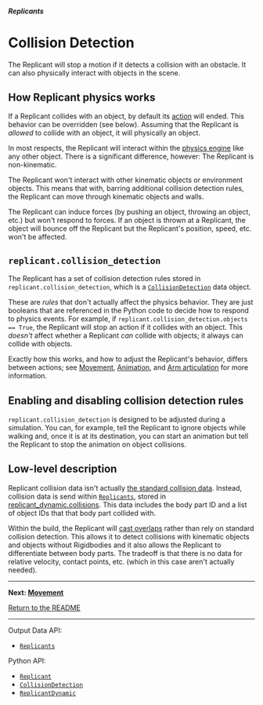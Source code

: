##### Replicants

# Collision Detection

The Replicant will stop a motion if it detects a collision with an obstacle. It can also physically interact with objects in the scene.

## How Replicant physics works

If a Replicant collides with an object, by default its [action](actions.md) will ended. This behavior can be overridden (see below). Assuming that the Replicant is *allowed* to collide with an object, it will physically an object.

In most respects, the Replicant will interact within the [physics engine](../physx/physx.md) like any other object. There is a significant difference, however: The Replicant is non-kinematic.

The Replicant won't interact with other kinematic objects or environment objects. This means that with, barring additional collision detection rules, the Replicant can move through kinematic objects and walls.

The Replicant can induce forces (by pushing an object, throwing an object, etc.) but won't respond to forces. If an object is thrown at a Replicant, the object will bounce off the Replicant but the Replicant's position, speed, etc. won't be affected.

## `replicant.collision_detection`

The Replicant has a set of collision detection rules stored in `replicant.collision_detection`, which is a [`CollisionDetection`](../../python/replicant/collision_detection.md) data object.

These are *rules* that don't actually affect the physics behavior. They are just booleans that are referenced in the Python code to decide how to respond to physics events. For example, if `replicant.collision_detection.objects == True`, the Replicant will stop an action if it collides with an object. This *doesn't* affect whether a Replicant *can* collide with objects; it always can collide with objects.

Exactly how this works, and how to adjust the Replicant's behavior, differs between actions; see [Movement](movement.md), [Animation](animations.md), and [Arm articulation](arm_articulation.md) for more information.

## Enabling and disabling collision detection rules

`replicant.collision_detection` is designed to be adjusted during a simulation. You can, for example, tell the Replicant to ignore objects while walking and, once it is at its destination,  you can start an animation but tell the Replicant to stop the animation on object collisions.

## Low-level description

Replicant collision data isn't actually [the standard collision data](../physx/collisions.md). Instead, collision data is send within [`Replicants`](../../api/output_data.md#Replicants), stored in [replicant_dynamic.collisions](../../python/replicant/replicant_dynamic.md). This data includes the body part ID and a list of object IDs that that body part collided with.

Within the build, the Replicant will [cast overlaps](https://docs.unity3d.com/ScriptReference/Physics.OverlapCapsule.html) rather than rely on standard collision detection.  This allows it to detect collisions with kinematic objects and objects without Rigidbodies and it also allows the Replicant to differentiate between body parts. The tradeoff is that there is no data for relative velocity, contact points, etc. (which in this case aren't actually needed).

***

**Next: [Movement](movement.md)**

[Return to the README](../../../README.md)

***

Output Data API:

- [`Replicants`](../../api/output_data.md#Replicants)

Python API:

- [`Replicant`](../../python/add_ons/replicant.md)
- [`CollisionDetection`](../../python/replicant/collision_detection.md)
- [`ReplicantDynamic`](../../python/replicant/replicant_dynamic.md)
